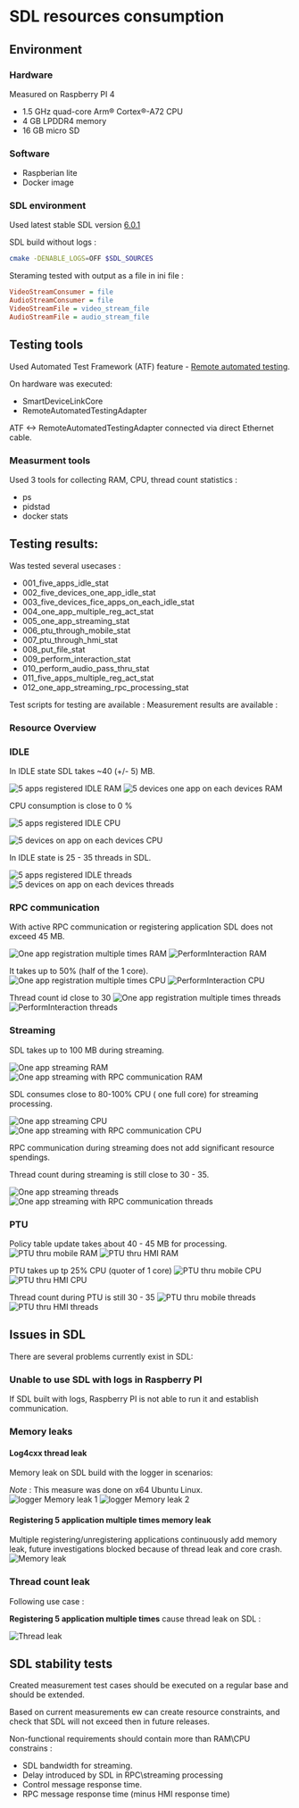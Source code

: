 # SDL resources consumption

## Environment

### Hardware

Measured on Raspberry PI 4

- 1.5 GHz quad-core Arm® Cortex®-A72 CPU
- 4 GB LPDDR4 memory
- 16 GB micro SD

### Software

- Raspberian lite
- Docker image

### SDL environment

Used latest stable SDL version [6.0.1](https://github.com/smartdevicelink/sdl_core/releases/tag/6.0.1)

SDL build without logs :

```sh
cmake -DENABLE_LOGS=OFF $SDL_SOURCES
```

Steraming tested with output as a file in ini file :

```ini
VideoStreamConsumer = file
AudioStreamConsumer = file
VideoStreamFile = video_stream_file
AudioStreamFile = audio_stream_file
```

## Testing tools

Used Automated Test Framework (ATF) feature - [Remote automated testing](https://github.com/smartdevicelink/sdl_evolution/blob/master/proposals/0206-remote_atf_testing.md).

On hardware was executed:

- SmartDeviceLinkCore
- RemoteAutomatedTestingAdapter

ATF <-> RemoteAutomatedTestingAdapter connected via direct Ethernet cable.

### Measurment tools

Used 3 tools for collecting RAM, CPU, thread count statistics :

- ps
- pidstad
- docker stats

## Testing results:

Was tested several usecases :

- 001_five_apps_idle_stat
- 002_five_devices_one_app_idle_stat
- 003_five_devices_fice_apps_on_each_idle_stat
- 004_one_app_multiple_reg_act_stat
- 005_one_app_streaming_stat
- 006_ptu_through_mobile_stat
- 007_ptu_through_hmi_stat
- 008_put_file_stat
- 009_perform_interaction_stat
- 010_perform_audio_pass_thru_stat
- 011_five_apps_multiple_reg_act_stat
- 012_one_app_streaming_rpc_processing_stat

Test scripts for testing are available :
Measurement results are available :

### Resource Overview

### IDLE

In IDLE state SDL takes ~40 (+/- 5) MB.

![5 apps registered IDLE RAM](../assets/proposals/sdl_resources/001_five_apps_idle_stat/docker_docker_MemUsage.png)
![5 devices one app on each devices RAM](../assets/proposals/sdl_resources/002_five_devices_one_app_idle_stat/docker_docker_MemUsage.png)

CPU consumption is close to 0 %

![5 apps registered IDLE CPU](../assets/proposals/sdl_resources/001_five_apps_idle_stat/docker_docker_CPUPerc.png)

![5 devices on app on each devices CPU](../assets/proposals/sdl_resources/002_five_devices_one_app_idle_stat/docker_docker_CPUPerc.png)

In IDLE state is 25 - 35 threads in SDL.

![5 apps registered IDLE threads](../assets/proposals/sdl_resources/001_five_apps_idle_stat/ps_ps_thcount.png)
![5 devices on app on each devices threads](../assets/proposals/sdl_resources/002_five_devices_one_app_idle_stat/ps_ps_thcount.png)


### RPC communication

With active RPC communication or registering application SDL does not exceed 45 MB.

![One app registration multiple times RAM](../assets/proposals/sdl_resources/004_one_app_multiple_reg_act_stat/docker_docker_MemUsage.png)
![PerformInteraction RAM](../assets/proposals/sdl_resources/009_perform_interaction_stat/docker_docker_MemUsage.png)

It takes up to 50% (half of the 1 core).
![One app registration multiple times CPU](../assets/proposals/sdl_resources/004_one_app_multiple_reg_act_stat/docker_docker_CPUPerc.png)
![PerformInteraction CPU](../assets/proposals/sdl_resources/009_perform_interaction_stat/docker_docker_CPUPerc.png)

Thread count id close to 30
![One app registration multiple times threads](../assets/proposals/sdl_resources/004_one_app_multiple_reg_act_stat/ps_ps_thcount.png)
![PerformInteraction threads](../assets/proposals/sdl_resources/009_perform_interaction_stat/ps_ps_thcount.png)

### Streaming

SDL takes up to 100 MB during streaming.

![One app streaming RAM](../assets/proposals/sdl_resources/005_one_app_streaming_stat/docker_docker_MemUsage.png)
![One app streaming with RPC communication RAM](../assets/proposals/sdl_resources/012_one_app_streaming_rpc_processing_stat/docker_docker_MemUsage.png)

SDL consumes close to 80-100% CPU ( one full core) for streaming processing.

![One app streaming CPU](../assets/proposals/sdl_resources/005_one_app_streaming_stat/ps_ps_perccpu.png)
![One app streaming with RPC communication CPU](../assets/proposals/sdl_resources/012_one_app_streaming_rpc_processing_stat/ps_ps_perccpu.png)

RPC communication during streaming does not add significant resource spendings.

Thread count during streaming is still close to 30 - 35. 

![One app streaming threads](../assets/proposals/sdl_resources/005_one_app_streaming_stat/ps_ps_thcount.png)
![One app streaming with RPC communication threads](../assets/proposals/sdl_resources/012_one_app_streaming_rpc_processing_stat/ps_ps_thcount.png)

### PTU

Policy table update takes about 40 - 45 MB for processing.
![PTU thru mobile RAM](../assets/proposals/sdl_resources/006_ptu_through_mobile_stat/docker_docker_MemUsage.png)
![PTU thru HMI RAM](../assets/proposals/sdl_resources/007_ptu_through_hmi_stat/docker_docker_MemUsage.png)

PTU takes up tp 25% CPU (quoter of 1 core)
![PTU thru mobile CPU](../assets/proposals/sdl_resources/006_ptu_through_mobile_stat/docker_docker_CPUPerc.png)
![PTU thru HMI CPU](../assets/proposals/sdl_resources/007_ptu_through_hmi_stat/docker_docker_CPUPerc.png)

Thread count during PTU is still 30 - 35
![PTU thru mobile threads](../assets/proposals/sdl_resources/006_ptu_through_mobile_stat/ps_ps_thcount.png)
![PTU thru HMI threads](../assets/proposals/sdl_resources/007_ptu_through_hmi_stat/ps_ps_thcount.png)


## Issues in SDL

There are several problems currently exist in SDL:

### Unable to use SDL with logs in Raspberry PI

If SDL built with logs, Raspberry PI is not able to run it and establish communication.

### Memory leaks

#### Log4cxx thread leak

Memory leak on SDL build with the logger in scenarios:

_Note_ : This measure was done on x64 Ubuntu Linux.
![logger Memory leak 1](../assets/proposals/sdl_resources/logger_memory_leak1.png)
![logger Memory leak 2](../assets/proposals/sdl_resources/logger_memory_leak2.png)

#### Registering 5 application multiple times memory leak

Multiple registering/unregistering applications continuously add memory leak, future investigations blocked because of thread leak and core crash. 
![Memory leak ](../assets/proposals/sdl_resources/011_five_apps_multiple_reg_act_stat/docker_docker_MemUsage.png)

### Thread count leak

Following use case :

__Registering 5 application multiple times__ cause thread leak on SDL :

![Thread leak](../assets/proposals/sdl_resources/011_five_apps_multiple_reg_act_stat/pidstat_pidstat_threads.png)

## SDL stability tests

Created measurement test cases should be executed on a regular base and should be extended.

Based on current measurements ew can create resource constraints, and check that SDL will not exceed then in future releases.

Non-functional requirements should contain more than RAM\CPU constrains :

- SDL bandwidth for streaming.
- Delay introduced by SDL in RPC\streaming processing
- Control message response time.
- RPC message response time (minus HMI response time)
